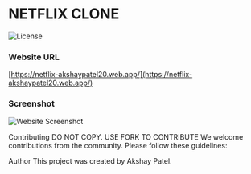 # NETFLIX CLONE

![License](https://img.shields.io/badge/<LICENSE>-blue)

### Website URL
[https://netflix-akshaypatel20.web.app/](https://netflix-akshaypatel20.web.app/)

### Screenshot
![Website Screenshot](https://www.site-shot.com/cached_image/sygybPZYEe6ccAJCrBEAAg)


Contributing
DO NOT COPY. USE FORK TO CONTRIBUTE
We welcome contributions from the community. Please follow these guidelines:

Author
This project was created by Akshay Patel.

